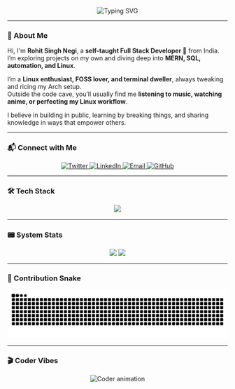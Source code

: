 <!-- Hacker Banner -->
<p align="center">
  <img src="https://readme-typing-svg.demolab.com?font=JetBrains+Mono&weight=700&size=30&pause=500&color=89B4FA&center=true&vCenter=true&width=600&lines=Initializing+profile...;Loading+modules...;Welcome+to+Rohit's+Terminal" alt="Typing SVG"/>
</p>

---

### 👾 About Me  

Hi, I'm **Rohit Singh Negi**, a **self-taught Full Stack Developer 🚀** from India.  
I’m exploring projects on my own and diving deep into **MERN, SQL, automation, and Linux**.  

I’m a **Linux enthusiast, FOSS lover, and terminal dweller**, always tweaking and ricing my Arch setup.  
Outside the code cave, you’ll usually find me **listening to music, watching anime, or perfecting my Linux workflow**.  

I believe in building in public, learning by breaking things, and sharing knowledge in ways that empower others.  

---

### 📬 Connect with Me  

<p align="center">
  <a href="https://x.com/Rohit_Negi_X" target="_blank">
    <img src="https://img.shields.io/badge/Twitter-%231DA1F2.svg?style=for-the-badge&logo=twitter&logoColor=white&labelColor=000000&color=1DA1F2&animation=glow" alt="Twitter"/>
  </a>
  <a href="https://www.linkedin.com/in/just-rohit" target="_blank">
    <img src="https://img.shields.io/badge/LinkedIn-%230A66C2.svg?style=for-the-badge&logo=linkedin&logoColor=white&labelColor=000000&color=0A66C2&animation=glow" alt="LinkedIn"/>
  </a>
  <a href="mailto:rohitsnegi72@gmail.com" target="_blank">
    <img src="https://img.shields.io/badge/Email-D14836.svg?style=for-the-badge&logo=gmail&logoColor=white&labelColor=000000&color=D14836&animation=glow" alt="Email"/>
  </a>
  <a href="https://github.com/rohit8bitcoder" target="_blank">
    <img src="https://img.shields.io/badge/GitHub-%2312100E.svg?style=for-the-badge&logo=github&logoColor=white&labelColor=000000&color=12100E&animation=glow" alt="GitHub"/>
  </a>
</p>

---

### 🛠️ Tech Stack  
<p align="center">
  <img src="https://skillicons.dev/icons?i=js,ts,react,next,nodejs,express,mongodb,mysql,tailwind,bootstrap,linux,docker,git,postman,github,vscode,neovim,vim" />
</p>

---

### 📟 System Stats  
<p align="center">
  <img src="https://github-readme-stats.vercel.app/api?username=rohit8bitcoder&show_icons=true&theme=catppuccin_mocha&hide_border=true&bg_color=1E1E2E&title_color=89B4FA&icon_color=A6E3A1&text_color=CBA6F7" height="170" />
  <img src="https://github-readme-streak-stats.herokuapp.com/?user=rohit8bitcoder&theme=catppuccin-mocha&hide_border=true&background=1E1E2E&ring=F38BA8&fire=F38BA8&currStreakLabel=F9E2AF" height="170" />
</p>

---

### 🐍 Contribution Snake  
<p align="center">
  <img src="https://github.com/rohit8bitcoder/rohit8bitcoder/blob/output/github-contribution-grid-snake-dark.svg" alt="snake animation"/>
</p>

---

### 🎬 Coder Vibes  
<p align="center">
  <img src="https://media.giphy.com/media/qgQUggAC3Pfv687qPC/giphy.gif" width="500" alt="Coder animation"/>
</p>
